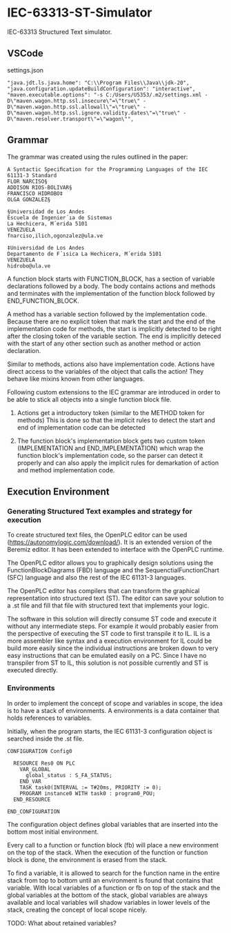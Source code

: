 # IEC-63313-ST-Simulator

IEC-63313 Structured Text simulator.

## VSCode

settings.json

```
"java.jdt.ls.java.home": "C:\\Program Files\\Java\\jdk-20",
"java.configuration.updateBuildConfiguration": "interactive",
"maven.executable.options": "-s C:/Users/U5353/.m2/settings.xml -D\"maven.wagon.http.ssl.insecure\"=\"true\" -D\"maven.wagon.http.ssl.allowall\"=\"true\" -D\"maven.wagon.http.ssl.ignore.validity.dates\"=\"true\" -D\"maven.resolver.transport\"=\"wagon\"",
```

## Grammar

The grammar was created using the rules outlined in the paper: 

```
A Syntactic Speciﬁcation for the Programming Languages of the IEC 61131-3 Standard
FLOR NARCISO§ 
ADDISON RIOS-BOLIVAR§ 
FRANCISCO HIDROBO‡
OLGA GONZALEZ§

§Universidad de Los Andes
Escuela de Ingenier´ıa de Sistemas
La Hechicera, M´erida 5101
VENEZUELA
fnarciso,ilich,ogonzalez@ula.ve

‡Universidad de Los Andes
Departamento de F´ısica La Hechicera, M´erida 5101
VENEZUELA
hidrobo@ula.ve
```

A function block starts with FUNCTION_BLOCK, has a section of variable declarations followed by a body.
The body contains actions and methods and terminates with the implementation of the function block
followed by END_FUNCTION_BLOCK.

A method has a variable section followed by the implementation code.
Because there are no explicit token that mark the start and the end of the implementation code 
for methods, the start is implicitly detected to be right after the closing token of the 
variable section. The end is implicitly deteced with the start of any other section such
as another method or action declaration.

Similar to methods, actions also have implementation code.
Actions have direct access to the variables of the object that calls the action!
They behave like mixins known from other languages.

Following custom extensions to the IEC grammar are introduced in order to be able 
to stick all objects into a single function block file.

1. Actions get a introductory token (similar to the METHOD token for methods)
This is done so that the implicit rules to detect the start and end of implementation code 
can be detected

2. The function block's implementation block gets two custom token (IMPLEMENTATION and END_IMPLEMENTATION)
which wrap the function block's implementation code, so the parser can detect it properly and
can also apply the implicit rules for demarkation of action and method implementation code.


## Execution Environment

### Generating Structured Text examples and strategy for execution

To create structured text files, the OpenPLC editor can be used (https://autonomylogic.com/download/). 
It is an extended version of the Beremiz editor. It has been extended to interface with the OpenPLC runtime.

The OpenPLC editor allows you to graphically design solutions using the 
FunctionBlockDiagrams (FBD) language and the SequenctialFunctionChart (SFC) language and also the
rest of the IEC 61131-3 languages.

The OpenPLC editor has compilers that can transform the graphical representation into structured text (ST).
The editor can save your solution to a .st file and fill that file with structured text that implements 
your logic.

The software in this solution will directly consume ST code and execute it without any intermediate steps.
For example it would probably easier from the perspective of executing the ST code to first transpile it
to IL. IL is a more assembler like syntax and a execution environment for IL could be build more easily since
the individual instructions are broken down to very easy instructions that can be emulated easily on a PC.
Since I have no transpiler from ST to IL, this solution is not possible currently and ST is executed
directly.

### Environments

In order to implement the concept of scope and variables in scope, the idea is to have a stack of
environments. A environments is a data container that holds references to variables.

Initially, when the program starts, the IEC 61131-3 configuration object is searched inside the .st file.

```
CONFIGURATION Config0

  RESOURCE Res0 ON PLC
    VAR_GLOBAL
      global_status : S_FA_STATUS;
    END_VAR
    TASK task0(INTERVAL := T#20ms, PRIORITY := 0);
    PROGRAM instance0 WITH task0 : program0_POU;
  END_RESOURCE
  
END_CONFIGURATION
```

The configuration object defines global variables that are inserted into the bottom most initial environment.

Every call to a function or function block (fb) will place a new environment on the top of the stack.
When the execution of the function or function block is done, the environment is erased from the stack.

To find a variable, it is allowed to search for the function name in the entire stack from top to bottom
until an environment is found that contains that variable. With local variables of a function or fb on top
of the stack and the global variables at the bottom of the stack, global variables are always available
and local variables will shadow variables in lower levels of the stack, creating the concept of local scope
nicely.

TODO: What about retained variables?

